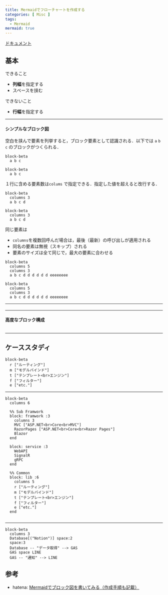 ```yaml
---
title: Mermaidでフローチャートを作成する
categories: [ Misc ]
tags:
  - Mermaid
mermaid: true
---
```



[ドキュメント](https://mermaid.js.org/syntax/block.html)

## 基本

できること
- **列幅**を指定する
- スペースを挟む

できないこと
- **行幅**を指定する

---
#### シンプルなブロック図

空白を挟んで要素を列挙すると，ブロック要素として認識される．以下では `a` `b` `c` のブロックがつくられる．

```
block-beta
  a b c
```
```mermaid
block-beta
  a b c
```

１行に含める要素数は`colums` で指定できる．指定した値を超えると改行する．

```
block-beta
  columns 3
  a b c d
```
```mermaid
block-beta
  columns 3
  a b c d
```

同じ要素は
- `columns`を複数回呼んだ場合は，最後（最新）の呼び出しが適用される
- 同名の要素は無視（スキップ）される
- 要素のサイズは全て同じで，最大の要素に合わせる

```
block-beta
  columns 5
  columns 3
  a b c d d d d d d eeeeeeee
```
```mermaid
block-beta
  columns 5
  columns 3
  a b c d d d d d d eeeeeeee
```

---
#### 


---
#### 高度なブロック構成


```mermaid
```



---
## ケーススタディ





```mermaid
block-beta
  r ["ルーティング"]
  m ["モデルバインド"]
  t ["テンプレート<br>エンジン"]
  f ["フィルター"]
  e ["etc."]
```

---
```mermaid
block-beta  
  columns 6 
  
  %% Sub Framwork
  block: framwork :3
    columns 3
    MVC ["ASP.NET<br>Core<br>MVC"]
    RazorPages ["ASP.NET<br>Core<br>Razor Pages"]
    Blazor
  end
  
  block: service :3
    WebAPI
    SignalR
    gRPC 
  end
  
  %% Common 
  block: lib :6
    columns 5
    r ["ルーティング"]
    m ["モデルバインド"]
    t ["テンプレート<br>エンジン"]
    f ["フィルター"]
    e ["etc."]
  end
  
```



















---



```mermaid
block-beta
  columns 3
  Database[("Notion")] space:2
  space:3
  Database -- "データ取得" --> GAS
  GAS space LINE
  GAS -- "通知" --> LINE
```


## 

## 


## 参考
- hatena: [Mermaidでブロック図を書いてみる（作成手順も記載）](https://miya-moto-memo.hatenablog.com/entry/2024/06/28/183000)
